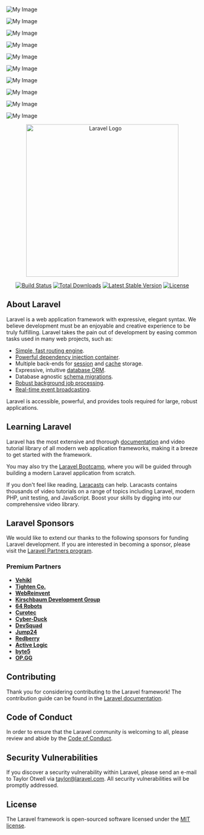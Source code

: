 
![My Image](https://github.com/RifatHasan-g/INTERN_AOLF_D/blob/main/IMAGE_github_SHOW/Screenshot%20from%202024-09-13%2002-17-50.png)

![My Image](https://github.com/RifatHasan-g/INTERN_AOLF_D/blob/main/IMAGE_github_SHOW/Screenshot%20from%202024-09-13%2002-18-34.png)


![My Image](https://github.com/RifatHasan-g/INTERN_AOLF_D/blob/main/IMAGE_github_SHOW/Screenshot%20from%202024-09-13%2002-18-49.png)

![My Image](https://github.com/RifatHasan-g/INTERN_AOLF_D/blob/main/IMAGE_github_SHOW/Screenshot%20from%202024-09-13%2002-19-08.png)

![My Image](https://github.com/RifatHasan-g/INTERN_AOLF_D/blob/main/IMAGE_github_SHOW/Screenshot%20from%202024-09-13%2002-19-29.png)

![My Image](https://github.com/RifatHasan-g/INTERN_AOLF_D/blob/main/IMAGE_github_SHOW/Screenshot%20from%202024-09-13%2002-19-47.png)

![My Image](https://github.com/RifatHasan-g/INTERN_AOLF_D/blob/main/IMAGE_github_SHOW/Screenshot%20from%202024-09-13%2002-20-09.png)

![My Image](https://github.com/RifatHasan-g/INTERN_AOLF_D/blob/main/IMAGE_github_SHOW/Screenshot%20from%202024-09-13%2002-20-20.png)

![My Image](https://github.com/RifatHasan-g/INTERN_AOLF_D/blob/main/IMAGE_github_SHOW/Screenshot%20from%202024-09-13%2002-21-38.png)

![My Image](https://github.com/RifatHasan-g/INTERN_AOLF_D/blob/main/IMAGE_github_SHOW/Screenshot%20from%202024-09-13%2002-22-00.png)

<p align="center"><a href="https://laravel.com" target="_blank"><img src="https://raw.githubusercontent.com/laravel/art/master/logo-lockup/5%20SVG/2%20CMYK/1%20Full%20Color/laravel-logolockup-cmyk-red.svg" width="400" alt="Laravel Logo"></a></p>

<p align="center">
<a href="https://github.com/laravel/framework/actions"><img src="https://github.com/laravel/framework/workflows/tests/badge.svg" alt="Build Status"></a>
<a href="https://packagist.org/packages/laravel/framework"><img src="https://img.shields.io/packagist/dt/laravel/framework" alt="Total Downloads"></a>
<a href="https://packagist.org/packages/laravel/framework"><img src="https://img.shields.io/packagist/v/laravel/framework" alt="Latest Stable Version"></a>
<a href="https://packagist.org/packages/laravel/framework"><img src="https://img.shields.io/packagist/l/laravel/framework" alt="License"></a>
</p>

## About Laravel

Laravel is a web application framework with expressive, elegant syntax. We believe development must be an enjoyable and creative experience to be truly fulfilling. Laravel takes the pain out of development by easing common tasks used in many web projects, such as:

- [Simple, fast routing engine](https://laravel.com/docs/routing).
- [Powerful dependency injection container](https://laravel.com/docs/container).
- Multiple back-ends for [session](https://laravel.com/docs/session) and [cache](https://laravel.com/docs/cache) storage.
- Expressive, intuitive [database ORM](https://laravel.com/docs/eloquent).
- Database agnostic [schema migrations](https://laravel.com/docs/migrations).
- [Robust background job processing](https://laravel.com/docs/queues).
- [Real-time event broadcasting](https://laravel.com/docs/broadcasting).

Laravel is accessible, powerful, and provides tools required for large, robust applications.

## Learning Laravel

Laravel has the most extensive and thorough [documentation](https://laravel.com/docs) and video tutorial library of all modern web application frameworks, making it a breeze to get started with the framework.

You may also try the [Laravel Bootcamp](https://bootcamp.laravel.com), where you will be guided through building a modern Laravel application from scratch.

If you don't feel like reading, [Laracasts](https://laracasts.com) can help. Laracasts contains thousands of video tutorials on a range of topics including Laravel, modern PHP, unit testing, and JavaScript. Boost your skills by digging into our comprehensive video library.

## Laravel Sponsors

We would like to extend our thanks to the following sponsors for funding Laravel development. If you are interested in becoming a sponsor, please visit the [Laravel Partners program](https://partners.laravel.com).

### Premium Partners

- **[Vehikl](https://vehikl.com/)**
- **[Tighten Co.](https://tighten.co)**
- **[WebReinvent](https://webreinvent.com/)**
- **[Kirschbaum Development Group](https://kirschbaumdevelopment.com)**
- **[64 Robots](https://64robots.com)**
- **[Curotec](https://www.curotec.com/services/technologies/laravel/)**
- **[Cyber-Duck](https://cyber-duck.co.uk)**
- **[DevSquad](https://devsquad.com/hire-laravel-developers)**
- **[Jump24](https://jump24.co.uk)**
- **[Redberry](https://redberry.international/laravel/)**
- **[Active Logic](https://activelogic.com)**
- **[byte5](https://byte5.de)**
- **[OP.GG](https://op.gg)**

## Contributing

Thank you for considering contributing to the Laravel framework! The contribution guide can be found in the [Laravel documentation](https://laravel.com/docs/contributions).

## Code of Conduct

In order to ensure that the Laravel community is welcoming to all, please review and abide by the [Code of Conduct](https://laravel.com/docs/contributions#code-of-conduct).

## Security Vulnerabilities

If you discover a security vulnerability within Laravel, please send an e-mail to Taylor Otwell via [taylor@laravel.com](mailto:taylor@laravel.com). All security vulnerabilities will be promptly addressed.

## License

The Laravel framework is open-sourced software licensed under the [MIT license](https://opensource.org/licenses/MIT).
